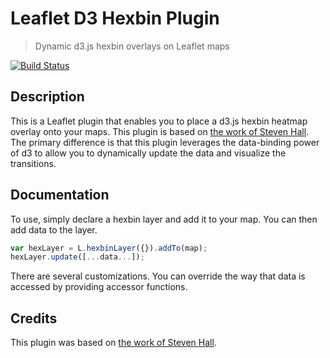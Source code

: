 # Leaflet D3 Hexbin Plugin
> Dynamic d3.js hexbin overlays on Leaflet maps

[![Build Status][travis-image]][travis-url]

## Description
This is a Leaflet plugin that enables you to place a d3.js hexbin heatmap overlay onto your maps. This plugin is based on [the work of Steven Hall](http://www.delimited.io/blog/2013/12/1/hexbins-with-d3-and-leaflet-maps). The primary difference is that this plugin leverages the data-binding power of d3 to allow you to dynamically update the data and visualize the transitions.

## Documentation
To use, simply declare a hexbin layer and add it to your map. You can then add data to the layer.

```js
var hexLayer = L.hexbinLayer({}).addTo(map);
hexLayer.update([...data...]);
```
There are several customizations. You can override the way that data is accessed by providing accessor functions.

## Credits
This plugin was based on [the work of Steven Hall](http://www.delimited.io/blog/2013/12/1/hexbins-with-d3-and-leaflet-maps).

[travis-url]: https://travis-ci.org/Asymmetrik/leaflet-hexbin/
[travis-image]: https://travis-ci.org/Asymmetrik/leaflet-hexbin.svg
